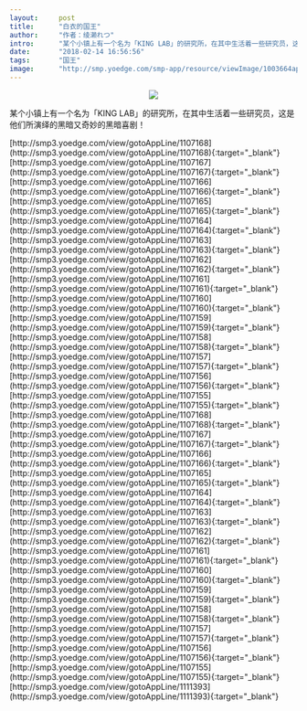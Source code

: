 ```yaml
---
layout:     post
title:      "白衣的国王"
author:     "作者：绫濑れつ"
intro:      "某个小镇上有一个名为「KING LAB」的研究所，在其中生活着一些研究员，这是他们所演绎的黑暗又奇妙的黑暗喜剧！"
date:       "2018-02-14 16:56:56"
tags:       "国王"
image:      "http://smp.yoedge.com/smp-app/resource/viewImage/1003664appline.png"
---
```

<div style="text-align: center">
<p><img src="http://smp.yoedge.com/smp-app/resource/viewImage/1003664appline.png"/></p>
</div>
<p class="post-meta">
<span>某个小镇上有一个名为「KING LAB」的研究所，在其中生活着一些研究员，这是他们所演绎的黑暗又奇妙的黑暗喜剧！</span>
</p>
[http://smp3.yoedge.com/view/gotoAppLine/1107168](http://smp3.yoedge.com/view/gotoAppLine/1107168){:target="_blank"}
[http://smp3.yoedge.com/view/gotoAppLine/1107167](http://smp3.yoedge.com/view/gotoAppLine/1107167){:target="_blank"}
[http://smp3.yoedge.com/view/gotoAppLine/1107166](http://smp3.yoedge.com/view/gotoAppLine/1107166){:target="_blank"}
[http://smp3.yoedge.com/view/gotoAppLine/1107165](http://smp3.yoedge.com/view/gotoAppLine/1107165){:target="_blank"}
[http://smp3.yoedge.com/view/gotoAppLine/1107164](http://smp3.yoedge.com/view/gotoAppLine/1107164){:target="_blank"}
[http://smp3.yoedge.com/view/gotoAppLine/1107163](http://smp3.yoedge.com/view/gotoAppLine/1107163){:target="_blank"}
[http://smp3.yoedge.com/view/gotoAppLine/1107162](http://smp3.yoedge.com/view/gotoAppLine/1107162){:target="_blank"}
[http://smp3.yoedge.com/view/gotoAppLine/1107161](http://smp3.yoedge.com/view/gotoAppLine/1107161){:target="_blank"}
[http://smp3.yoedge.com/view/gotoAppLine/1107160](http://smp3.yoedge.com/view/gotoAppLine/1107160){:target="_blank"}
[http://smp3.yoedge.com/view/gotoAppLine/1107159](http://smp3.yoedge.com/view/gotoAppLine/1107159){:target="_blank"}
[http://smp3.yoedge.com/view/gotoAppLine/1107158](http://smp3.yoedge.com/view/gotoAppLine/1107158){:target="_blank"}
[http://smp3.yoedge.com/view/gotoAppLine/1107157](http://smp3.yoedge.com/view/gotoAppLine/1107157){:target="_blank"}
[http://smp3.yoedge.com/view/gotoAppLine/1107156](http://smp3.yoedge.com/view/gotoAppLine/1107156){:target="_blank"}
[http://smp3.yoedge.com/view/gotoAppLine/1107155](http://smp3.yoedge.com/view/gotoAppLine/1107155){:target="_blank"}
[http://smp3.yoedge.com/view/gotoAppLine/1107168](http://smp3.yoedge.com/view/gotoAppLine/1107168){:target="_blank"}
[http://smp3.yoedge.com/view/gotoAppLine/1107167](http://smp3.yoedge.com/view/gotoAppLine/1107167){:target="_blank"}
[http://smp3.yoedge.com/view/gotoAppLine/1107166](http://smp3.yoedge.com/view/gotoAppLine/1107166){:target="_blank"}
[http://smp3.yoedge.com/view/gotoAppLine/1107165](http://smp3.yoedge.com/view/gotoAppLine/1107165){:target="_blank"}
[http://smp3.yoedge.com/view/gotoAppLine/1107164](http://smp3.yoedge.com/view/gotoAppLine/1107164){:target="_blank"}
[http://smp3.yoedge.com/view/gotoAppLine/1107163](http://smp3.yoedge.com/view/gotoAppLine/1107163){:target="_blank"}
[http://smp3.yoedge.com/view/gotoAppLine/1107162](http://smp3.yoedge.com/view/gotoAppLine/1107162){:target="_blank"}
[http://smp3.yoedge.com/view/gotoAppLine/1107161](http://smp3.yoedge.com/view/gotoAppLine/1107161){:target="_blank"}
[http://smp3.yoedge.com/view/gotoAppLine/1107160](http://smp3.yoedge.com/view/gotoAppLine/1107160){:target="_blank"}
[http://smp3.yoedge.com/view/gotoAppLine/1107159](http://smp3.yoedge.com/view/gotoAppLine/1107159){:target="_blank"}
[http://smp3.yoedge.com/view/gotoAppLine/1107158](http://smp3.yoedge.com/view/gotoAppLine/1107158){:target="_blank"}
[http://smp3.yoedge.com/view/gotoAppLine/1107157](http://smp3.yoedge.com/view/gotoAppLine/1107157){:target="_blank"}
[http://smp3.yoedge.com/view/gotoAppLine/1107156](http://smp3.yoedge.com/view/gotoAppLine/1107156){:target="_blank"}
[http://smp3.yoedge.com/view/gotoAppLine/1107155](http://smp3.yoedge.com/view/gotoAppLine/1107155){:target="_blank"}
[http://smp3.yoedge.com/view/gotoAppLine/1111393](http://smp3.yoedge.com/view/gotoAppLine/1111393){:target="_blank"}


